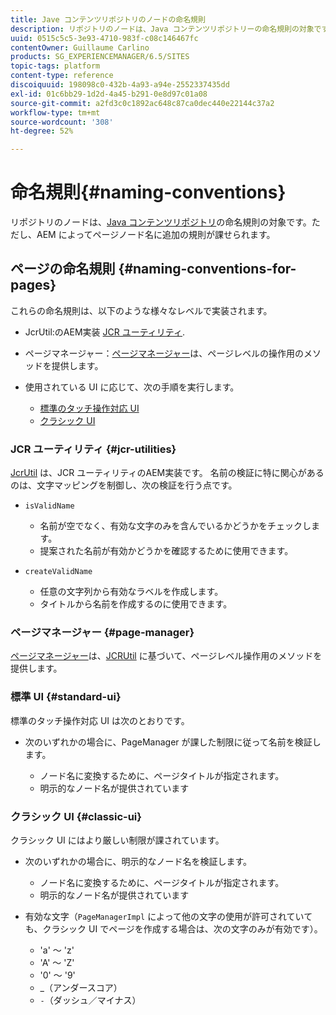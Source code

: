 ```yaml
---
title: Jave コンテンツリポジトリのノードの命名規則
description: リポジトリのノードは、Java コンテンツリポジトリーの命名規則の対象です
uuid: 0515c5c5-3e93-4710-983f-c08c146467fc
contentOwner: Guillaume Carlino
products: SG_EXPERIENCEMANAGER/6.5/SITES
topic-tags: platform
content-type: reference
discoiquuid: 198098c0-432b-4a93-a94e-2552337435dd
exl-id: 01c6bb29-1d2d-4a45-b291-0e8d97c01a08
source-git-commit: a2fd3c0c1892ac648c87ca0dec440e22144c37a2
workflow-type: tm+mt
source-wordcount: '308'
ht-degree: 52%

---
```


# 命名規則{#naming-conventions}

リポジトリのノードは、[Java コンテンツリポジトリ](/help/sites-developing/the-basics.md#java-content-repository)の命名規則の対象です。ただし、AEM によってページノード名に追加の規則が課せられます。

## ページの命名規則 {#naming-conventions-for-pages}

これらの命名規則は、以下のような様々なレベルで実装されます。

* JcrUtil:のAEM実装 [JCR ユーティリティ](#jcr-utilities).
* ページマネージャー：[ページマネージャー](#page-manager)は、ページレベルの操作用のメソッドを提供します。
* 使用されている UI に応じて、次の手順を実行します。

   * [標準のタッチ操作対応 UI](#standard-ui)
   * [クラシック UI](#classic-ui)

### JCR ユーティリティ {#jcr-utilities}

[JcrUtil](https://helpx.adobe.com/experience-manager/6-5/sites/developing/using/reference-materials/javadoc/index.html?com/day/cq/commons/jcr/JcrUtil.html) は、JCR ユーティリティのAEM実装です。 名前の検証に特に関心があるのは、文字マッピングを制御し、次の検証を行う点です。

* `isValidName`

   * 名前が空でなく、有効な文字のみを含んでいるかどうかをチェックします。
   * 提案された名前が有効かどうかを確認するために使用できます。

* `createValidName`

   * 任意の文字列から有効なラベルを作成します。
   * タイトルから名前を作成するのに使用できます。

### ページマネージャー {#page-manager}

[ページマネージャー](https://helpx.adobe.com/experience-manager/6-5/sites/developing/using/reference-materials/javadoc/com/day/cq/wcm/api/PageManager.html)は、[JCRUtil](#jcr-utilities) に基づいて、ページレベル操作用のメソッドを提供します。

### 標準 UI {#standard-ui}

標準のタッチ操作対応 UI は次のとおりです。

* 次のいずれかの場合に、PageManager が課した制限に従って名前を検証します。

   * ノード名に変換するために、ページタイトルが指定されます。
   * 明示的なノード名が提供されています

### クラシック UI {#classic-ui}

クラシック UI にはより厳しい制限が課されています。

* 次のいずれかの場合に、明示的なノード名を検証します。

   * ノード名に変換するために、ページタイトルが指定されます。
   * 明示的なノード名が提供されています

* 有効な文字（`PageManagerImpl` によって他の文字の使用が許可されていても、クラシック UI でページを作成する場合は、次の文字のみが有効です）。

   * &#39;a&#39; ～ &#39;z&#39;
   * &#39;A&#39; ～ &#39;Z&#39;
   * &#39;0&#39; ～ &#39;9&#39;
   * _（アンダースコア）
   * `-`（ダッシュ／マイナス）
